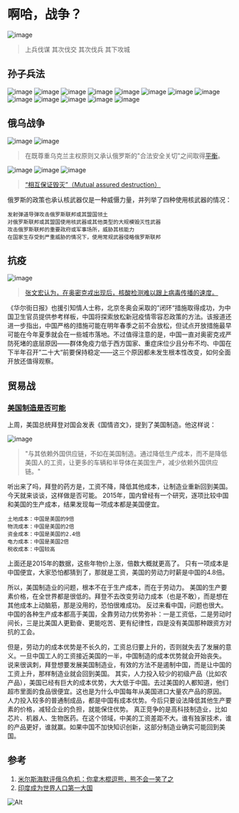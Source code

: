 # 啊哈，战争？

![image](https://user-images.githubusercontent.com/101454594/158015788-06f7de2a-1c16-49cb-beb8-7dc3127a528b.png)
> 上兵伐谋 其次伐交 其次伐兵 其下攻城

## 孙子兵法

![image](https://user-images.githubusercontent.com/101454594/158015845-918fa0c7-4402-471b-8abf-8186d1276cdc.png)
![image](https://user-images.githubusercontent.com/101454594/158015851-e859b8a4-00f7-4c28-9bef-4dbd633bc698.png)
![image](https://user-images.githubusercontent.com/101454594/158015857-04e2870d-bd9c-4779-9599-ba63b95320e0.png)
![image](https://user-images.githubusercontent.com/101454594/158015863-6ba9e8af-5a1f-43df-ac83-44a4682798b9.png)
![image](https://user-images.githubusercontent.com/101454594/158015868-f0f6dee2-2ade-45a7-bc38-928af40b1aed.png)
![image](https://user-images.githubusercontent.com/101454594/158015870-7b6eb177-f817-4268-b0a5-05e682124414.png)
![image](https://user-images.githubusercontent.com/101454594/158015872-0fc2a32b-0162-4ab8-bb5d-c837c776edb3.png)
![image](https://user-images.githubusercontent.com/101454594/158015874-5595f01e-0bef-4be5-b103-1608acb90af5.png)
![image](https://user-images.githubusercontent.com/101454594/158015879-5492de29-f970-4762-aa36-6ee23a88e412.png)
![image](https://user-images.githubusercontent.com/101454594/158015883-033a8d3c-88a0-4d41-bcdb-a8a984f2d748.png)
![image](https://user-images.githubusercontent.com/101454594/158015889-cfbd973a-ebf7-493d-ba1f-c0b14d52c828.png)
![image](https://user-images.githubusercontent.com/101454594/158015896-ef507add-2ddf-457a-a1f7-e652fcb9249d.png)
![image](https://user-images.githubusercontent.com/101454594/158015902-3fb1b7f2-4273-49ba-8d7d-96d76e11d916.png)


## 俄乌战争

![image](https://user-images.githubusercontent.com/101454594/158013765-b2e39e29-0496-44af-94b3-7c7a9fc8598e.png)
![image](https://user-images.githubusercontent.com/101454594/158013852-61d6af6b-3a4f-4a89-9a12-71ccf780ba31.png)
> 在既尊重乌克兰主权原则又承认俄罗斯的"合法安全关切"之间取得[平衡](https://www.bbc.com/zhongwen/simp/world-60570540)。

![image](https://user-images.githubusercontent.com/101454594/158013783-ecace4ba-5373-43ec-b540-1371bb138849.png)
![image](https://user-images.githubusercontent.com/101454594/158013790-07b560d4-0b1e-4219-b981-80a3ed35e03d.png)
![image](https://user-images.githubusercontent.com/101454594/158013795-bcf76689-29a8-44ad-bc12-4e97f04b6774.png)
> [“相互保证毁灭”（Mutual assured destruction）](https://www.bbc.com/zhongwen/simp/world-60599049)

俄罗斯的政策也承认核武器仅是一种威慑力量，并列举了四种使用核武器的情况：

```
发射弹道导弹攻击俄罗斯联邦或其盟国领土
对俄罗斯联邦或其盟国使用核武器或其他类型的大规模毁灭性武器
攻击俄罗斯联邦的重要政府或军事场所，威胁其核能力
在国家生存受到严重威胁的情况下，使用常规武器侵略俄罗斯联邦
```

## 抗疫

![image](https://user-images.githubusercontent.com/101454594/158014704-3cdd54a0-52ab-4d7b-9063-2026dcf015e5.png)
> [张文宏认为，在奥密克戎出现后，核酸检测难以跟上病毒传播的速度。](https://www.bbc.com/zhongwen/simp/chinese-news-60719623)

《华尔街日报》也援引知情人士称，北京冬奥会采取的”闭环“措施取得成功，为中国卫生官员提供参考样板，中国将探索放松新冠疫情零容忍政策的方法。该报道还进一步指出，中国严格的措施可能在明年春季之前不会放松，但试点开放措施最早可能在今年夏季就会在一些城市落地。不过值得注意的是，中国一直对奥密克戎严防死堵的底层原因——群体免疫力低于西方国家、重症床位少且分布不均、中国在下半年召开”二十大“前要保持稳定——这三个原因都未发生根本性改变，如何全面开放还值得观察。

## 贸易战

### [美国制造是否可能](https://www.ruanyifeng.com/blog/2022/03/weekly-issue-198.html)

上周，美国总统拜登对国会发表《国情咨文》，提到了美国制造。他这样说：

![image](https://user-images.githubusercontent.com/101454594/158043091-d2cdeedf-a427-4426-81ba-b52ae471aa39.png)
> "与其依赖外国供应链，不如在美国制造。通过降低生产成本，而不是降低美国人的工资，让更多的车辆和半导体在美国生产，减少依赖外国供应链。"

听出来了吗，拜登的药方是，工资不降，降低其他成本，让制造业重新回到美国。 今天就来谈谈，这样做是否可能。
2015年，国内曾经有一个研究，逐项比较中国和美国的生产成本，结果发现每一项成本都是美国便宜。

```
土地成本：中国是美国的9倍
物流成本：中国是美国的2倍
资金成本：中国是美国的2.4倍
电力成本：中国是美国2倍
税收成本：中国较高
```

上面还是2015年的数据，这些年物价上涨，倍数大概就更高了。
只有一项成本是中国便宜，大家恐怕都猜到了，那就是工资，美国的劳动力时薪是中国的4.8倍。

所以，美国制造业的问题，根本不在于生产成本，而在于劳动力。 美国的生产要素价格，在全世界都是很低的。拜登不去改变劳动力成本（也是不敢），而是想在其他成本上动脑筋，那是没用的，恐怕很难成功。
反过来看中国，问题也很大。中国的各种生产成本都高于美国，全靠劳动力优势弥补：一是工资低，二是劳动时间长，三是比美国人更勤奋、更能吃苦、更有纪律性，四是没有美国那种跟资方对抗的工会。

但是，劳动力的成本优势是不长久的，工资总归要上升的，否则就失去了发展的意义。一旦中国工人的工资接近美国的一半，中国制造的成本优势就会开始丧失。
说来很讽刺，拜登想要发展美国制造业，有效的方法不是遏制中国，而是让中国的工资上升，那样制造业就会回到美国。
其实，人力投入较少的初级产品（比如农产品），美国已经有巨大的成本优势，大大低于中国。去过美国的人都知道，他们超市里面的食品很便宜。这也是为什么中国每年从美国进口大量农产品的原因。
人力投入较多的普通制成品，都是中国有成本优势。今后只要设法降低其他生产要素的价格，减轻企业的负担，就能保住优势。
真正竞争的是高科技制造业，比如芯片、机器人、生物医药。在这个领域，中美的工资差距不大。谁有独家技术，谁的产品更好，谁就赢。如果中国不加快知识创新，这部分制造业确实可能回到美国。

## 参考

1. [米尔斯海默评俄乌危机：你拿木棍逗熊，熊不会一笑了之](https://www.ixigua.com/7074031333898453541)
2. [印度成为世界人口第一大国](https://mp.weixin.qq.com/s/1ztbaqTOemVR0njkwRHkEA)

![Alt](https://repobeats.axiom.co/api/embed/0ea14bf1510c67f04936bfbf9f41c43db3faec62.svg "Repobeats analytics image")
